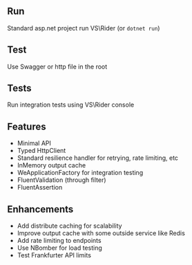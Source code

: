 ## Run
Standard asp.net project run VS\Rider (or `dotnet run`)

## Test
Use Swagger or http file in the root

## Tests
Run integration tests using VS\Rider console

## Features
- Minimal API
- Typed HttpClient
- Standard resilience handler for retrying, rate limiting, etc
- InMemory output cache
- WeApplicationFactory for integration testing
- FluentValidation (through filter)
- FluentAssertion

## Enhancements
- Add distribute caching for scalability
- Improve output cache with some outside service like Redis
- Add rate limiting to endpoints
- Use NBomber for load testing
- Test Frankfurter API limits
